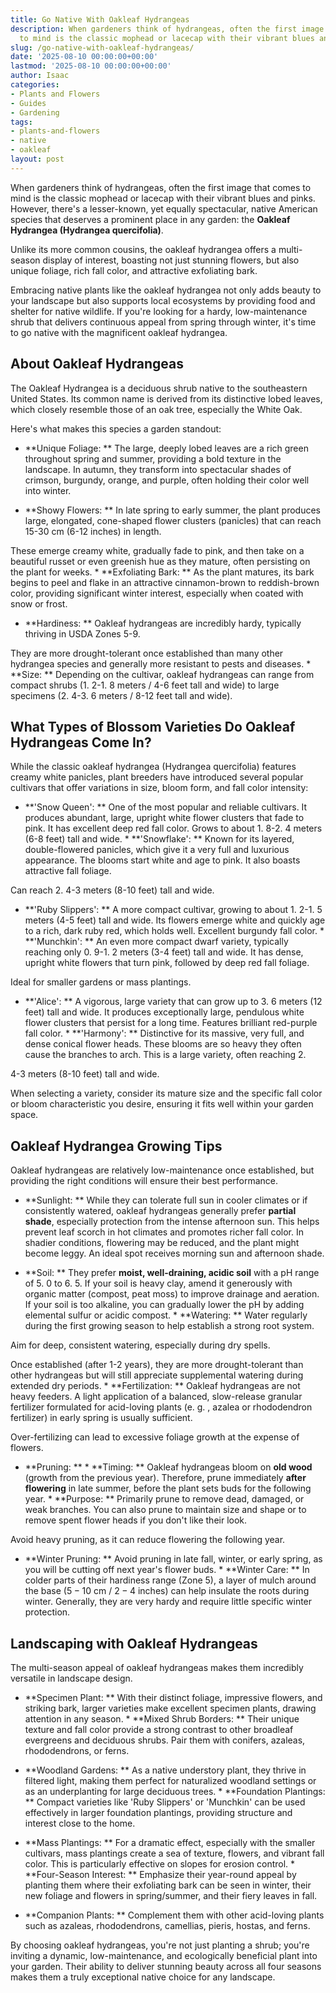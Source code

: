 ```yaml
---
title: Go Native With Oakleaf Hydrangeas
description: When gardeners think of hydrangeas, often the first image that comes
  to mind is the classic mophead or lacecap with their vibrant blues and pinks.
slug: /go-native-with-oakleaf-hydrangeas/
date: '2025-08-10 00:00:00+00:00'
lastmod: '2025-08-10 00:00:00+00:00'
author: Isaac
categories:
- Plants and Flowers
- Guides
- Gardening
tags:
- plants-and-flowers
- native
- oakleaf
layout: post
---
```

When gardeners think of hydrangeas, often the first image that comes to mind is the classic mophead or lacecap with their vibrant blues and pinks. However, there's a lesser-known, yet equally spectacular, native American species that deserves a prominent place in any garden: the **Oakleaf Hydrangea (Hydrangea quercifolia)**.

Unlike its more common cousins, the oakleaf hydrangea offers a multi-season display of interest, boasting not just stunning flowers, but also unique foliage, rich fall color, and attractive exfoliating bark.

Embracing native plants like the oakleaf hydrangea not only adds beauty to your landscape but also supports local ecosystems by providing food and shelter for native wildlife. If you're looking for a hardy, low-maintenance shrub that delivers continuous appeal from spring through winter, it's time to go native with the magnificent oakleaf hydrangea.

##  About Oakleaf Hydrangeas

The Oakleaf Hydrangea is a deciduous shrub native to the southeastern United States. Its common name is derived from its distinctive lobed leaves, which closely resemble those of an oak tree, especially the White Oak.

Here's what makes this species a garden standout:

* **Unique Foliage: ** The large, deeply lobed leaves are a rich green throughout spring and summer, providing a bold texture in the landscape. In autumn, they transform into spectacular shades of crimson, burgundy, orange, and purple, often holding their color well into winter.

* **Showy Flowers: ** In late spring to early summer, the plant produces large, elongated, cone-shaped flower clusters (panicles) that can reach 15-30 cm (6-12 inches) in length.

These emerge creamy white, gradually fade to pink, and then take on a beautiful russet or even greenish hue as they mature, often persisting on the plant for weeks. * **Exfoliating Bark: ** As the plant matures, its bark begins to peel and flake in an attractive cinnamon-brown to reddish-brown color, providing significant winter interest, especially when coated with snow or frost.

* **Hardiness: ** Oakleaf hydrangeas are incredibly hardy, typically thriving in USDA Zones 5-9.

They are more drought-tolerant once established than many other hydrangea species and generally more resistant to pests and diseases. * **Size: ** Depending on the cultivar, oakleaf hydrangeas can range from compact shrubs (1. 2-1. 8 meters / 4-6 feet tall and wide) to large specimens (2. 4-3. 6 meters / 8-12 feet tall and wide).

##  What Types of Blossom Varieties Do Oakleaf Hydrangeas Come In?

While the classic oakleaf hydrangea (Hydrangea quercifolia) features creamy white panicles, plant breeders have introduced several popular cultivars that offer variations in size, bloom form, and fall color intensity:

* **'Snow Queen': ** One of the most popular and reliable cultivars. It produces abundant, large, upright white flower clusters that fade to pink. It has excellent deep red fall color. Grows to about 1. 8-2. 4 meters (6-8 feet) tall and wide. * **'Snowflake': ** Known for its layered, double-flowered panicles, which give it a very full and luxurious appearance. The blooms start white and age to pink. It also boasts attractive fall foliage.

Can reach 2. 4-3 meters (8-10 feet) tall and wide.

* **'Ruby Slippers': ** A more compact cultivar, growing to about 1. 2-1. 5 meters (4-5 feet) tall and wide. Its flowers emerge white and quickly age to a rich, dark ruby red, which holds well. Excellent burgundy fall color. * **'Munchkin': ** An even more compact dwarf variety, typically reaching only 0. 9-1. 2 meters (3-4 feet) tall and wide. It has dense, upright white flowers that turn pink, followed by deep red fall foliage.

Ideal for smaller gardens or mass plantings.

* **'Alice': ** A vigorous, large variety that can grow up to 3. 6 meters (12 feet) tall and wide. It produces exceptionally large, pendulous white flower clusters that persist for a long time. Features brilliant red-purple fall color. * **'Harmony': ** Distinctive for its massive, very full, and dense conical flower heads. These blooms are so heavy they often cause the branches to arch. This is a large variety, often reaching 2.

4-3 meters (8-10 feet) tall and wide.

When selecting a variety, consider its mature size and the specific fall color or bloom characteristic you desire, ensuring it fits well within your garden space.

##  Oakleaf Hydrangea Growing Tips

Oakleaf hydrangeas are relatively low-maintenance once established, but providing the right conditions will ensure their best performance.

* **Sunlight: ** While they can tolerate full sun in cooler climates or if consistently watered, oakleaf hydrangeas generally prefer **partial shade**, especially protection from the intense afternoon sun. This helps prevent leaf scorch in hot climates and promotes richer fall color. In shadier conditions, flowering may be reduced, and the plant might become leggy. An ideal spot receives morning sun and afternoon shade.

* **Soil: ** They prefer **moist, well-draining, acidic soil** with a pH range of 5. 0 to 6. 5. If your soil is heavy clay, amend it generously with organic matter (compost, peat moss) to improve drainage and aeration. If your soil is too alkaline, you can gradually lower the pH by adding elemental sulfur or acidic compost. * **Watering: ** Water regularly during the first growing season to help establish a strong root system.

Aim for deep, consistent watering, especially during dry spells.

Once established (after 1-2 years), they are more drought-tolerant than other hydrangeas but will still appreciate supplemental watering during extended dry periods. * **Fertilization: ** Oakleaf hydrangeas are not heavy feeders. A light application of a balanced, slow-release granular fertilizer formulated for acid-loving plants (e. g. , azalea or rhododendron fertilizer) in early spring is usually sufficient.

Over-fertilizing can lead to excessive foliage growth at the expense of flowers.

* **Pruning: ** * **Timing: ** Oakleaf hydrangeas bloom on **old wood** (growth from the previous year). Therefore, prune immediately **after flowering** in late summer, before the plant sets buds for the following year. * **Purpose: ** Primarily prune to remove dead, damaged, or weak branches. You can also prune to maintain size and shape or to remove spent flower heads if you don't like their look.

Avoid heavy pruning, as it can reduce flowering the following year.

* **Winter Pruning: ** Avoid pruning in late fall, winter, or early spring, as you will be cutting off next year's flower buds. * **Winter Care: ** In colder parts of their hardiness range (Zone 5), a layer of mulch around the base ($5-10$ cm / $2-4$ inches) can help insulate the roots during winter. Generally, they are very hardy and require little specific winter protection.

##  Landscaping with Oakleaf Hydrangeas

The multi-season appeal of oakleaf hydrangeas makes them incredibly versatile in landscape design.

* **Specimen Plant: ** With their distinct foliage, impressive flowers, and striking bark, larger varieties make excellent specimen plants, drawing attention in any season. * **Mixed Shrub Borders: ** Their unique texture and fall color provide a strong contrast to other broadleaf evergreens and deciduous shrubs. Pair them with conifers, azaleas, rhododendrons, or ferns.

* **Woodland Gardens: ** As a native understory plant, they thrive in filtered light, making them perfect for naturalized woodland settings or as an underplanting for large deciduous trees. * **Foundation Plantings: ** Compact varieties like 'Ruby Slippers' or 'Munchkin' can be used effectively in larger foundation plantings, providing structure and interest close to the home.

* **Mass Plantings: ** For a dramatic effect, especially with the smaller cultivars, mass plantings create a sea of texture, flowers, and vibrant fall color. This is particularly effective on slopes for erosion control. * **Four-Season Interest: ** Emphasize their year-round appeal by planting them where their exfoliating bark can be seen in winter, their new foliage and flowers in spring/summer, and their fiery leaves in fall.

* **Companion Plants: ** Complement them with other acid-loving plants such as azaleas, rhododendrons, camellias, pieris, hostas, and ferns.

By choosing oakleaf hydrangeas, you're not just planting a shrub; you're inviting a dynamic, low-maintenance, and ecologically beneficial plant into your garden. Their ability to deliver stunning beauty across all four seasons makes them a truly exceptional native choice for any landscape.